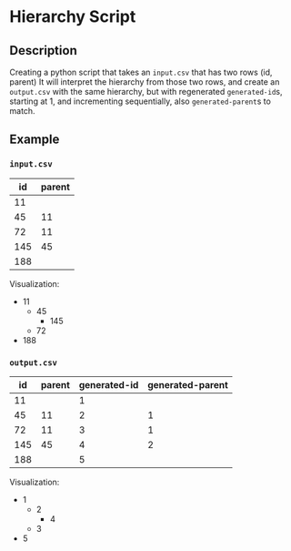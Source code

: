 # Hierarchy Script

## Description
Creating a python script that takes an `input.csv` that has two rows (id, parent)
It will interpret the hierarchy from those two rows, and create an `output.csv` with the same hierarchy, but with regenerated `generated-id`s, starting at 1, and incrementing sequentially, also `generated-parent`s to match.

## Example
### `input.csv`
| id       | parent |
| -------- | -------|
| 11       |        |
| 45       | 11     |
| 72       | 11     |
| 145      | 45     |
| 188      |        |

Visualization:
* 11
  * 45
    * 145
  * 72
* 188

### `output.csv`
| id       | parent | generated-id  | generated-parent |
| -------- | -------| --------      | -------          |
| 11       |        | 1             |                  |
| 45       | 11     | 2             | 1                |
| 72       | 11     | 3             | 1                |
| 145      | 45     | 4             | 2                |
| 188      |        | 5             |                  |

Visualization:
* 1
  * 2
    * 4
  * 3
* 5
